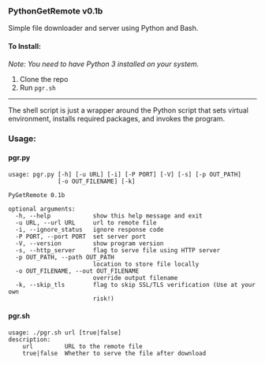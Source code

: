 ### PythonGetRemote v0.1b

Simple file downloader and server using Python and Bash.

#### To Install:

*Note: You need to have Python 3 installed on your system.*

1. Clone the repo
2. Run `pgr.sh`

---

The shell script is just a wrapper around the Python script that sets virtual environment, installs required packages, and invokes the program.

### Usage:
 
#### pgr.py

```
usage: pgr.py [-h] [-u URL] [-i] [-P PORT] [-V] [-s] [-p OUT_PATH]
              [-o OUT_FILENAME] [-k]

PyGetRemote 0.1b

optional arguments:
  -h, --help            show this help message and exit
  -u URL, --url URL     url to remote file
  -i, --ignore_status   ignore response code
  -P PORT, --port PORT  set server port
  -V, --version         show program version
  -s, --http_server     flag to serve file using HTTP server
  -p OUT_PATH, --path OUT_PATH
                        location to store file locally
  -o OUT_FILENAME, --out OUT_FILENAME
                        override output filename
  -k, --skip_tls        flag to skip SSL/TLS verification (Use at your own
                        risk!)
```

#### pgr.sh
```
usage: ./pgr.sh url [true|false]
description:
	url 		URL to the remote file
	true|false 	Whether to serve the file after download
 ```
